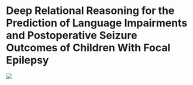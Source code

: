 # Deep Relational Reasoning for the Prediction of Language Impairments and Postoperative Seizure Outcomes of Children With Focal Epilepsy
![](networks/DSD_network.png)
